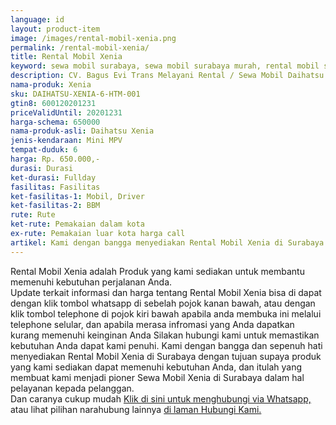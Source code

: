 ```yaml
---
language: id
layout: product-item
image: /images/rental-mobil-xenia.png
permalink: /rental-mobil-xenia/
title: Rental Mobil Xenia
keyword: sewa mobil surabaya, sewa mobil surabaya murah, rental mobil surabaya, rental mobil surabaya murah, bagusevitrans, CV. Bagus Evi Trans, bagusevitrans.com, sewa mobil di surabaya, rental mobil di surabaya
description: CV. Bagus Evi Trans Melayani Rental / Sewa Mobil Daihatsu Xenia di Surabaya paling Murah dan terpercaya di Jawa timur Hubungi kami Call/WA di 081357754513
nama-produk: Xenia
sku: DAIHATSU-XENIA-6-HTM-001
gtin8: 600120201231
priceValidUntil: 20201231 
harga-schema: 650000
nama-produk-asli: Daihatsu Xenia
jenis-kendaraan: Mini MPV
tempat-duduk: 6
harga: Rp. 650.000,-
durasi: Durasi
ket-durasi: Fullday
fasilitas: Fasilitas
ket-fasilitas-1: Mobil, Driver
ket-fasilitas-2: BBM
rute: Rute
ket-rute: Pemakaian dalam kota
ex-rute: Pemakaian luar kota harga call
artikel: Kami dengan bangga menyediakan Rental Mobil Xenia di Surabaya dengan tujuan supaya produk yang kami sediakan dapat memenuhi kebutuhan Anda, dan kami adalah pioner Sewa Mobil Xenia di Surabaya yang menggunakan teknologi online serta dalam hal pelayanan kepada pelanggan.
---
```

Rental Mobil Xenia adalah Produk yang kami sediakan untuk membantu memenuhi kebutuhan perjalanan Anda.<br>Update terkait informasi dan harga tentang Rental Mobil Xenia bisa di dapat dengan klik tombol whatsapp di sebelah pojok kanan bawah, atau dengan klik tombol telephone di pojok kiri bawah apabila anda membuka ini melalui telephone selular, dan apabila merasa infromasi yang Anda dapatkan kurang memenuhi keinginan Anda Silakan hubungi kami untuk memastikan kebutuhan Anda dapat kami penuhi. Kami dengan bangga dan sepenuh hati menyediakan Rental Mobil Xenia di Surabaya dengan tujuan supaya produk yang kami sediakan dapat memenuhi kebutuhan Anda, dan itulah yang membuat kami menjadi pioner Sewa Mobil Xenia di Surabaya dalam hal pelayanan kepada pelanggan.<br>
Dan caranya cukup mudah <a href="https://web.whatsapp.com/send?phone=6281357754513&text=Hallo,%20CS%20bagusevitrans.com">Klik di sini untuk menghubungi via Whatsapp,</a> atau lihat pilihan narahubung lainnya <a href="/kontak-kami/">di laman Hubungi Kami.</a>